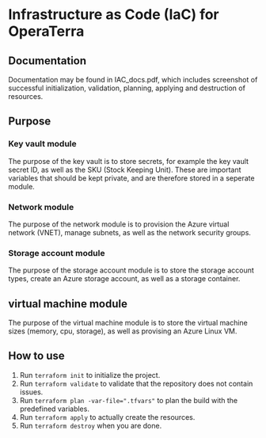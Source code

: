 # Infrastructure as Code (IaC) for OperaTerra

## Documentation
Documentation may be found in IAC_docs.pdf, which includes screenshot of successful initialization, validation, planning, applying and destruction of resources.

## Purpose
### Key vault module
The purpose of the key vault is to store secrets, for example the key vault secret ID, as well as the SKU (Stock Keeping Unit). These are important variables that should be kept private, and are therefore stored in a seperate module.

### Network module
The purpose of the network module is to provision the Azure virtual network (VNET), manage subnets, as well as the network security groups.

### Storage account module
The purpose of the storage account module is to store the storage account types, create an Azure storage account, as well as a storage container.

## virtual machine module
The purpose of the virtual machine module is to store the virtual machine sizes (memory, cpu, storage), as well as provising an Azure Linux VM.

## How to use
1. Run `terraform init` to initialize the project. 
2. Run `terraform validate` to validate that the repository does not contain issues.
3. Run `terraform plan -var-file=".tfvars"` to plan the build with the predefined variables.
4. Run `terraform apply` to actually create the resources.
5. Run `terraform destroy` when you are done.
